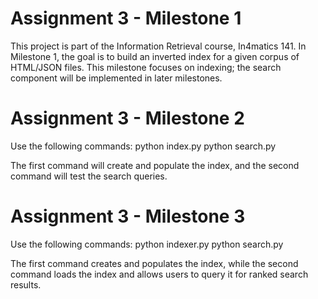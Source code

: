 # Assignment 3 - Milestone 1

This project is part of the Information Retrieval course, In4matics 141. In Milestone 1, the goal is to build an inverted index for a given corpus of HTML/JSON files. This milestone focuses on indexing; the search component will be implemented in later milestones.

# Assignment 3 - Milestone 2
Use the following commands:
python index.py
python search.py

The first command will create and populate the index, and the second command will test the search queries.

# Assignment 3 - Milestone 3
Use the following commands:
python indexer.py
python search.py

The first command creates and populates the index, while the second command loads the index and allows users to query it for ranked search results. 
